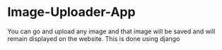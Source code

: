 # Image-Uploader-App
You can go and upload any image and that image will be saved and will remain displayed on the website. This is done using django
